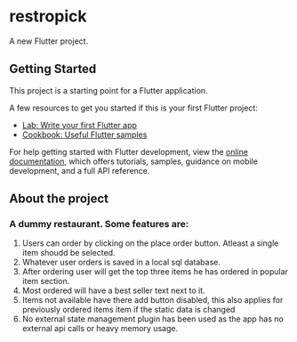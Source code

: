 # restropick

A new Flutter project.

## Getting Started

This project is a starting point for a Flutter application.

A few resources to get you started if this is your first Flutter project:

- [Lab: Write your first Flutter app](https://docs.flutter.dev/get-started/codelab)
- [Cookbook: Useful Flutter samples](https://docs.flutter.dev/cookbook)

For help getting started with Flutter development, view the
[online documentation](https://docs.flutter.dev/), which offers tutorials,
samples, guidance on mobile development, and a full API reference.

## About the project

### A dummy restaurant. Some features are:

1.  Users can order by clicking on the place order button. Atleast a single item shoudd be selected.
2.  Whatever user orders is saved in a local sql database.
3.  After ordering user will get the top three items he has ordered in popular item section.
4.  Most ordered will have a best seller text next to it.
5.  Items not available have there add button disabled, this also applies for previously ordered items item if the static data is changed
6.  No external state management plugin has been used as the app has no external api calls or heavy memory usage.
